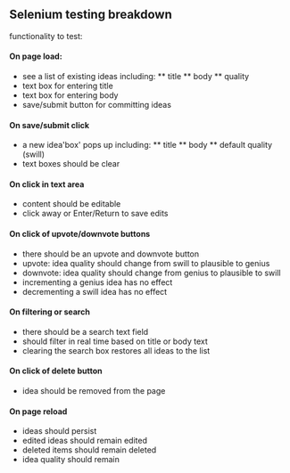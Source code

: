 ## Selenium testing breakdown

functionality to test:

#### On page load:
* see a list of existing ideas including:
** title
** body
** quality
* text box for entering title
* text box for entering body
* save/submit button for committing ideas

#### On save/submit click
* a new idea'box' pops up including:
** title
** body
** default quality (swill)
* text boxes should be clear

#### On click in text area
* content should be editable
* click away or Enter/Return to save 	edits

#### On click of upvote/downvote buttons
* there should be an upvote and downvote button
* upvote: idea quality should change from swill to plausible to genius
* downvote: idea quality should change from genius to plausible to swill
* incrementing a genius idea has no effect
* decrementing a swill idea has no effect

#### On filtering or search
* there should be a search text field
* should filter in real time based on title or body text
* clearing the search box restores all ideas to the list

#### On click of delete button
* idea should be removed from the page

#### On page reload
* ideas should persist
* edited ideas should remain edited
* deleted items should remain deleted
* idea quality should remain
